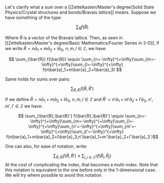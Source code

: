 Let's clarify what a sum over a [[Zettelkasten/Master's degree/Solid State Physics/Crystal structures and bonds/Bravais lattice]] means.
Suppose we have something of the type:

$$ \sum_{\bar{R}} f(\bar{R}) $$

Where $\bar{R}$ is a vector of the Bravais lattice. Then, as seen in [[Zettelkasten/Master's degree/Basic Mathematics/Fourier Series in 3-D]], if we write $\bar{R}=n\bar{a}_1+m\bar{a}_2+l\bar{a}_3,\ n,m,l \in \mathbb{Z}$, we have:

$$ \sum_{\bar{R}} f(\bar{R}) \equiv \sum_{n=-\infty}^{+\infty}\sum_{m=-\infty}^{+\infty}\sum_{l=-\infty}^{+\infty} f(n\bar{a}_1+m\bar{a}_2+l\bar{a}_3) $$

Same holds for sums over pairs:

$$ \sum_{\bar{R},\bar{R}'} f(\bar{R},\bar{R}') $$

If we define $\bar{R}=n\bar{a}_1+m\bar{a}_2+l\bar{a}_3,\ n,m,l \in \mathbb{Z}$ and $\bar{R}'=n'\bar{a}_1+m'\bar{a}_2+l'\bar{a}_3,\ n',m',l' \in \mathbb{Z}$ we have:

$$ \sum_{\bar{R},\bar{R}'} f(\bar{R},\bar{R}') \equiv \sum_{n=-\infty}^{+\infty}\sum_{m=-\infty}^{+\infty}\sum_{l=-\infty}^{+\infty}\sum_{n'=-\infty}^{+\infty}\sum_{m'=-\infty}^{+\infty}\sum_{l'=-\infty}^{+\infty}  f(n\bar{a}_1+m\bar{a}_2+l\bar{a}_3,n'\bar{a}_1+m'\bar{a}_2+l'\bar{a}_3 )$$

One can also, for ease of notation, write:

$$\sum_{\bar{R},\bar{R}'} f(\bar{R},\bar{R}') \equiv \sum_{i,j\in \mathbb{Z}^3}f(\bar{R}_i,\bar{R}_j) $$ 
At the cost of complicating the index, that becomes a multi-index. Note that this notation is equivalent to the one before only in the 1-dimensional case.
We will try where possible to avoid this notation.
